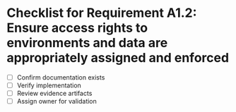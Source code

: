 # Checklist for Requirement A1.2: Ensure access rights to environments and data are appropriately assigned and enforced

- [ ] Confirm documentation exists
- [ ] Verify implementation
- [ ] Review evidence artifacts
- [ ] Assign owner for validation
